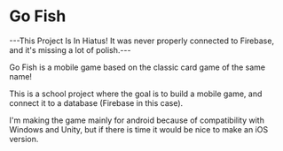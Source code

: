 # Go Fish

---This Project Is In Hiatus! It was never properly connected to Firebase, and it's missing a lot of polish.---

Go Fish is a mobile game based on the classic card game of the same name!

This is a school project where the goal is to build a mobile game, and connect it to a database (Firebase in this case).

I'm making the game mainly for android because of compatibility with Windows and Unity, but if there is time it would be nice to make an iOS version.
